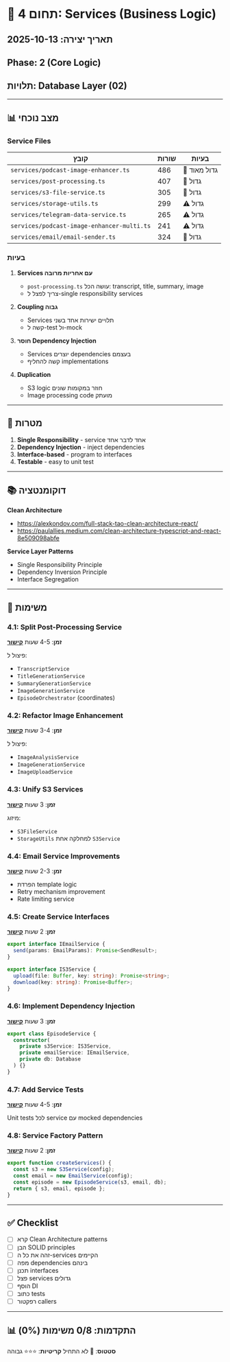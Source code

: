 # 🔧 תחום 4: Services (Business Logic)

## תאריך יצירה: 2025-10-13
## Phase: 2 (Core Logic)
## תלויות: Database Layer (02)

---

## 📊 מצב נוכחי

### Service Files

| קובץ | שורות | בעיות |
|------|-------|--------|
| `services/podcast-image-enhancer.ts` | 486 | 🔴 גדול מאוד |
| `services/post-processing.ts` | 407 | 🔴 גדול |
| `services/s3-file-service.ts` | 305 | 🔴 גדול |
| `services/storage-utils.ts` | 299 | ⚠️ גדול |
| `services/telegram-data-service.ts` | 265 | ⚠️ גדול |
| `services/podcast-image-enhancer-multi.ts` | 241 | ⚠️ גדול |
| `services/email/email-sender.ts` | 324 | 🔴 גדול |

### בעיות

1. **Services עם אחריות מרובה**
   - `post-processing.ts` עושה הכל: transcript, title, summary, image
   - צריך לפצל ל-single responsibility services

2. **Coupling גבוה**
   - Services תלויים ישירות אחד בשני
   - קשה ל-test ול-mock

3. **חוסר Dependency Injection**
   - Services יוצרים dependencies בעצמם
   - קשה להחליף implementations

4. **Duplication**
   - S3 logic חוזר במקומות שונים
   - Image processing code מועתק

---

## 🎯 מטרות

1. **Single Responsibility** - service אחד לדבר אחד
2. **Dependency Injection** - inject dependencies
3. **Interface-based** - program to interfaces
4. **Testable** - easy to unit test

---

## 📚 דוקומנטציה

**Clean Architecture**
- https://alexkondov.com/full-stack-tao-clean-architecture-react/
- https://paulallies.medium.com/clean-architecture-typescript-and-react-8e509098abfe

**Service Layer Patterns**
- Single Responsibility Principle
- Dependency Inversion Principle
- Interface Segregation

---

## 📝 משימות

### 4.1: Split Post-Processing Service
**זמן**: 4-5 שעות
**[קישור](./tasks/04_split_post_processing.md)**

פיצול ל:
- `TranscriptService`
- `TitleGenerationService`
- `SummaryGenerationService`
- `ImageGenerationService`
- `EpisodeOrchestrator` (coordinates)

### 4.2: Refactor Image Enhancement
**זמן**: 3-4 שעות
**[קישור](./tasks/04_refactor_image_enhancement.md)**

פיצול ל:
- `ImageAnalysisService`
- `ImageGenerationService`
- `ImageUploadService`

### 4.3: Unify S3 Services
**זמן**: 3 שעות
**[קישור](./tasks/04_unify_s3.md)**

מיזוג:
- `S3FileService`
- `StorageUtils`
למחלקה אחת `S3Service`

### 4.4: Email Service Improvements
**זמן**: 2-3 שעות
**[קישור](./tasks/04_email_service.md)**

- הפרדת template logic
- Retry mechanism improvement
- Rate limiting service

### 4.5: Create Service Interfaces
**זמן**: 2 שעות
**[קישור](./tasks/04_service_interfaces.md)**

```typescript
export interface IEmailService {
  send(params: EmailParams): Promise<SendResult>;
}

export interface IS3Service {
  upload(file: Buffer, key: string): Promise<string>;
  download(key: string): Promise<Buffer>;
}
```

### 4.6: Implement Dependency Injection
**זמן**: 3 שעות
**[קישור](./tasks/04_dependency_injection.md)**

```typescript
export class EpisodeService {
  constructor(
    private s3Service: IS3Service,
    private emailService: IEmailService,
    private db: Database
  ) {}
}
```

### 4.7: Add Service Tests
**זמן**: 4-5 שעות
**[קישור](./tasks/04_service_tests.md)**

Unit tests לכל service עם mocked dependencies

### 4.8: Service Factory Pattern
**זמן**: 2 שעות
**[קישור](./tasks/04_service_factory.md)**

```typescript
export function createServices() {
  const s3 = new S3Service(config);
  const email = new EmailService(config);
  const episode = new EpisodeService(s3, email, db);
  return { s3, email, episode };
}
```

---

## ✅ Checklist

- [ ] קרא Clean Architecture patterns
- [ ] הבן SOLID principles
- [ ] זהה את כל ה-services הקיימים
- [ ] מפה dependencies בינהם
- [ ] תכנן interfaces
- [ ] פצל services גדולים
- [ ] הוסף DI
- [ ] כתוב tests
- [ ] רפקטור callers

---

## 📊 התקדמות: 0/8 משימות (0%)

**סטטוס**: 🔴 לא התחיל
**קריטיות**: ⭐⭐⭐ גבוהה
